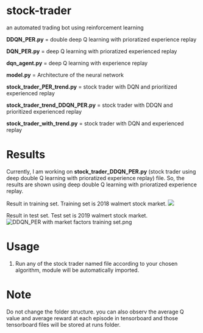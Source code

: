 # stock-trader
an automated trading bot using reinforcement learning

**DDQN_PER.py** = double deep Q learning with prioratized experience replay

**DQN_PER.py** = deep Q learning with prioratized experienced replay

**dqn_agent.py** = deep Q learning with experience replay

**model.py** = Architecture of the neural network

**stock_trader_PER_trend.py** = stock trader with DQN and prioritized experienced replay

**stock_trader_trend_DDQN_PER.py** = stock trader with DDQN and prioritized experienced replay

**stock_trader_with_trend.py** = stock trader with DQN and experienced replay

# Results
Currently, I am working on **stock_trader_DDQN_PER.py** (stock trader using deep double Q learning with prioratized experience replay) file. So, the results are shown using deep double Q learning with prioratized experience replay. 

Result in training set. Training set is 2018 walmert stock market.
![](https://github.com/SwaksharDeb/stock-trader/blob/master/photos/DDQN_PER%20with%20market%20factors%20training%20set.png)

Result in test set. Test set is 2019 walmert stock market.
![DDQN_PER with market factors training set.png](https://github.com/SwaksharDeb/stock-trader/blob/master/photos/DDQN_PER%20with%20market%20factors%20test%20set.png)


# Usage
1. Run any of the stock trader named file according to your chosen algorithm, module will be automatically imported.

# Note
Do not change the folder structure. you can also observ the average Q value and average reward at each episode in tensorboard and those tensorboard files will be stored at runs folder.
